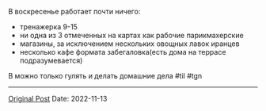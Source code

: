 В воскресенье работает почти ничего:
- тренажерка 9-15
- ни одна из 3 отмеченных на картах как рабочие парикмахерские
- магазины, за исключением нескольких овощных лавок иранцев
- несколько кафе формата забегаловка(есть дома на террасе подразумевается)

В можно только гулять и делать домашние дела #til #tgn

---
[Original Post](https://t.me/lev2tarragona/588)
Date: 2022-11-13
